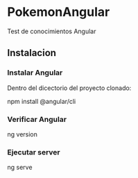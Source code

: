 # PokemonAngular

Test de conocimientos Angular

## Instalacion

### Instalar Angular

Dentro del dicectorio del proyecto clonado:

npm install @angular/cli

### Verificar Angular

ng version

### Ejecutar server

ng serve


